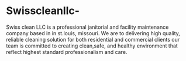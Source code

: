 # Swisscleanllc-
Swiss clean LLC is a professional janitorial and facility  maintenance  company based in in st.louis, missouri. We are to delivering high quality, reliable cleaning solution for both residential and commercial clients our team is committed to creating clean,safe, and healthy environment that reflect highest standard professionalism and care.
